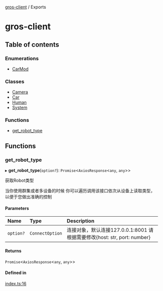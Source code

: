 [gros-client](README.md) / Exports

# gros-client

## Table of contents

### Enumerations

- [CarMod](enums/CarMod.md)

### Classes

- [Camera](classes/Camera.md)
- [Car](classes/Car.md)
- [Human](classes/Human.md)
- [System](classes/System.md)

### Functions

- [get\_robot\_type](modules.md#get_robot_type)

## Functions

### get\_robot\_type

▸ **get_robot_type**(`option?`): `Promise`<`AxiosResponse`<`any`, `any`\>\>

获取Robot类型

当你使用群集或者多设备的时候 你可以遍历调用该接口依次从设备上读取类型，以便于您做出准确的控制

#### Parameters

| Name | Type | Description |
| :------ | :------ | :------ |
| `option?` | `ConnectOption` | 连接对象，默认连接127.0.0.1:8001 请根据需要修改{host: str, port: number} |

#### Returns

`Promise`<`AxiosResponse`<`any`, `any`\>\>

#### Defined in

[index.ts:16](https://github.com/FFTAI/gros_client_js/blob/29e0334/index.ts#L16)

